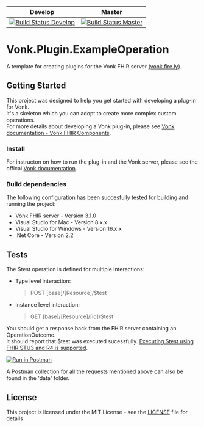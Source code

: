 |Develop|Master|
|---|---|
|[![Build Status Develop](https://firely.visualstudio.com/vonk%20public%20plugins/_apis/build/status/FirelyTeam.Vonk.Plugin.ExampleOperation?branchName=develop)](https://firely.visualstudio.com/vonk%20public%20plugins/_build/latest?definitionId=33&branchName=develop)| [![Build Status Master](https://firely.visualstudio.com/vonk%20public%20plugins/_apis/build/status/FirelyTeam.Vonk.Plugin.ExampleOperation?branchName=master)](https://firely.visualstudio.com/vonk%20public%20plugins/_build/latest?definitionId=33&branchName=master)|

# Vonk.Plugin.ExampleOperation
A template for creating plugins for the Vonk FHIR server [(vonk.fire.ly)](vonk.fire.ly).

## Getting Started
This project was designed to help you get started with developing a plug-in for Vonk.<br>
It's a skeleton which you can adopt to create more complex custom operations.<br>
For more details about developing a Vonk plug-in, please see [Vonk documentation - Vonk FHIR Components](http://docs.simplifier.net/vonk/components/components.html).

### Install
For instructon on how to run the plug-in and the Vonk server, please see the offical [Vonk documentation](http://docs.simplifier.net/vonk/index.html).

### Build dependencies
The following configuration has been succesfully tested for building and running the project:
* Vonk FHIR server - Version 3.1.0
* Visual Studio for Mac - Version 8.x.x
* Visual Studio for Windows - Version 16.x.x
* .Net Core - Version 2.2

## Tests

The $test operation is defined for multiple interactions:

* Type level interaction:<br>
    > POST [base]/[Resource]/$test

* Instance level interaction:<br>
    > GET [base]/[Resource]/[id]/$test
    
 You should get a response back from the FHIR server containing an OperationOutcome.<br>
 It should report that $test was executed sucessfully. [Executing $test using FHIR STU3 and R4 is supported](http://docs.simplifier.net/vonk/features/multiversion.html).

[![Run in Postman](https://run.pstmn.io/button.svg)](https://app.getpostman.com/run-collection/8eec15ad88bf9c7ba9a6)

A Postman collection for all the requests mentioned above can also be found in the 'data' folder.
    
## License

This project is licensed under the MIT License - see the [LICENSE](LICENSE) file for details
